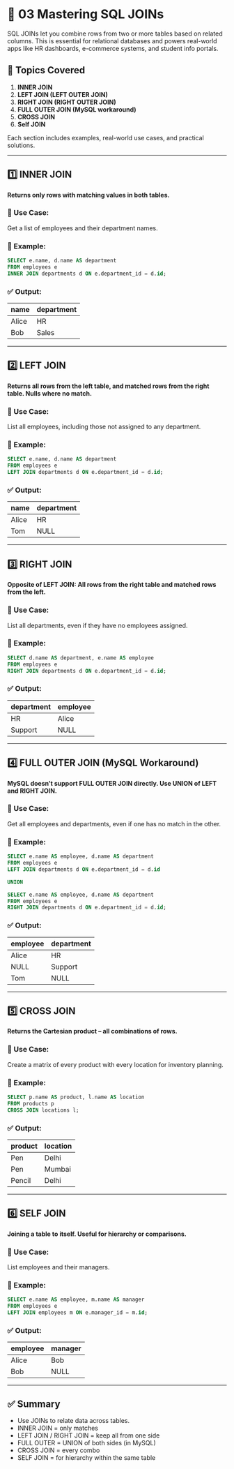 # 📘 03 Mastering SQL JOINs

SQL JOINs let you combine rows from two or more tables based on related columns. This is essential for relational databases and powers real-world apps like HR dashboards, e-commerce systems, and student info portals.

## 📌 Topics Covered

1. **INNER JOIN**
2. **LEFT JOIN (LEFT OUTER JOIN)**
3. **RIGHT JOIN (RIGHT OUTER JOIN)**
4. **FULL OUTER JOIN (MySQL workaround)**
5. **CROSS JOIN**
6. **Self JOIN**

Each section includes examples, real-world use cases, and practical solutions.

---

## 1️⃣ INNER JOIN

**Returns only rows with matching values in both tables.**

### 🎯 Use Case:

Get a list of employees and their department names.

### 🧪 Example:

```sql
SELECT e.name, d.name AS department
FROM employees e
INNER JOIN departments d ON e.department_id = d.id;
```

### ✅ Output:

| name  | department |
| ----- | ---------- |
| Alice | HR         |
| Bob   | Sales      |

---

## 2️⃣ LEFT JOIN

**Returns all rows from the left table, and matched rows from the right table. Nulls where no match.**

### 🎯 Use Case:

List all employees, including those not assigned to any department.

### 🧪 Example:

```sql
SELECT e.name, d.name AS department
FROM employees e
LEFT JOIN departments d ON e.department_id = d.id;
```

### ✅ Output:

| name  | department |
| ----- | ---------- |
| Alice | HR         |
| Tom   | NULL       |

---

## 3️⃣ RIGHT JOIN

**Opposite of LEFT JOIN: All rows from the right table and matched rows from the left.**

### 🎯 Use Case:

List all departments, even if they have no employees assigned.

### 🧪 Example:

```sql
SELECT d.name AS department, e.name AS employee
FROM employees e
RIGHT JOIN departments d ON e.department_id = d.id;
```

### ✅ Output:

| department | employee |
| ---------- | -------- |
| HR         | Alice    |
| Support    | NULL     |

---

## 4️⃣ FULL OUTER JOIN (MySQL Workaround)

**MySQL doesn’t support FULL OUTER JOIN directly. Use UNION of LEFT and RIGHT JOIN.**

### 🎯 Use Case:

Get all employees and departments, even if one has no match in the other.

### 🧪 Example:

```sql
SELECT e.name AS employee, d.name AS department
FROM employees e
LEFT JOIN departments d ON e.department_id = d.id

UNION

SELECT e.name AS employee, d.name AS department
FROM employees e
RIGHT JOIN departments d ON e.department_id = d.id;
```

### ✅ Output:

| employee | department |
| -------- | ---------- |
| Alice    | HR         |
| NULL     | Support    |
| Tom      | NULL       |

---

## 5️⃣ CROSS JOIN

**Returns the Cartesian product – all combinations of rows.**

### 🎯 Use Case:

Create a matrix of every product with every location for inventory planning.

### 🧪 Example:

```sql
SELECT p.name AS product, l.name AS location
FROM products p
CROSS JOIN locations l;
```

### ✅ Output:

| product | location |
| ------- | -------- |
| Pen     | Delhi    |
| Pen     | Mumbai   |
| Pencil  | Delhi    |

---

## 6️⃣ SELF JOIN

**Joining a table to itself. Useful for hierarchy or comparisons.**

### 🎯 Use Case:

List employees and their managers.

### 🧪 Example:

```sql
SELECT e.name AS employee, m.name AS manager
FROM employees e
LEFT JOIN employees m ON e.manager_id = m.id;
```

### ✅ Output:

| employee | manager |
| -------- | ------- |
| Alice    | Bob     |
| Bob      | NULL    |

---

## ✅ Summary

* Use JOINs to relate data across tables.
* INNER JOIN = only matches
* LEFT JOIN / RIGHT JOIN = keep all from one side
* FULL OUTER = UNION of both sides (in MySQL)
* CROSS JOIN = every combo
* SELF JOIN = for hierarchy within the same table



